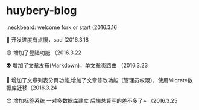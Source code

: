 # huybery-blog
:neckbeard: welcome fork or start (2016.3.16

:bear: 开发进度有点慢，sad (2016.3.18

:yum: 增加了登陆功能 （2016.3.22

:alien: 增加了文章发布(Markdown)，单文章页路由 （2016.3.23

:running: 增加了文章列表分页功能,增加了文章修改功能（管理员权限），使用Migrate数据库迁移（2016.3.24

 :sunglasses: 增加标签系统 一对多数据库建立 后端总算写的差不多了~ （2016.3.25
